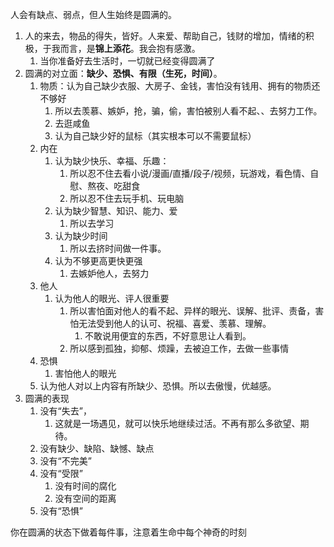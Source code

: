 人会有缺点、弱点，但人生始终是圆满的。
1. 人的来去，物品的得失，皆好。人来爱、帮助自己，钱财的增加，情绪的积极，于我而言，是**锦上添花**。我会抱有感激。
	1. 当你准备好去生活时，一切就已经变得圆满了
2. 圆满的对立面：**缺少、恐惧、有限（生死，时间）**。
	1. 物质：认为自己缺少衣服、大房子、金钱，害怕没有钱用、拥有的物质还不够好
		1. 所以去羡慕、嫉妒，抢，骗，偷，害怕被别人看不起、、去努力工作。
		2. 去逛咸鱼
		3. 认为自己缺少好的鼠标（其实根本可以不需要鼠标）
	2. 内在
		1. 认为缺少快乐、幸福、乐趣：
			1. 所以忍不住去看小说/漫画/直播/段子/视频，玩游戏，看色情、自慰、熬夜、吃甜食
			2. 所以忍不住去玩手机、玩电脑
		2. 认为缺少智慧、知识、能力、爱
			1. 所以去学习
		3. 认为缺少时间
			1. 所以去挤时间做一件事。
		4. 认为不够更高更快更强
			1. 去嫉妒他人，去努力
	3. 他人
		1. 认为他人的眼光、评人很重要
			1. 所以害怕面对他人的看不起、异样的眼光、误解、批评、责备，害怕无法受到他人的认可、祝福、喜爱、羡慕、理解。
				1. 不敢说用便宜的东西，不好意思让人看到。
			2. 所以感到孤独，抑郁、烦躁，去被迫工作，去做一些事情
	4. 恐惧
		1. 害怕他人的眼光
	5. 认为他人对以上内容有所缺少、恐惧。所以去傲慢，优越感。
3. 圆满的表现
	1. 没有“失去”，
		1. 这就是一场遇见，就可以快乐地继续过活。不再有那么多欲望、期待。
	2. 没有缺少、缺陷、缺憾、缺点
	3. 没有“不完美”
	4. 没有“受限”
		1. 没有时间的腐化
		2. 没有空间的距离
	5. 没有“恐惧”

你在圆满的状态下做着每件事，注意着生命中每个神奇的时刻
